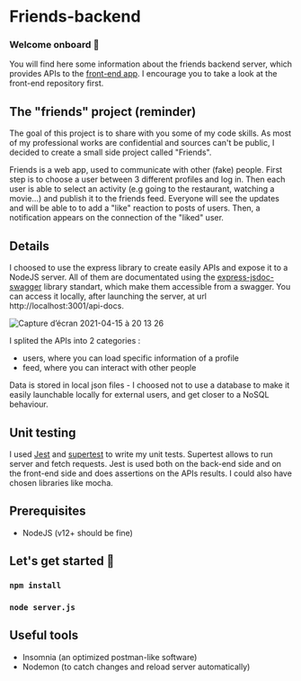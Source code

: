 # Friends-backend

### Welcome onboard 👋

You will find here some information about the friends backend server, which provides APIs to the [front-end app](https://github.com/sbelalouibertot/friends-frontend). I encourage you to take a look at the front-end repository first.

## The "friends" project (reminder)

The goal of this project is to share with you some of my code skills. As most of my professional works are confidential and sources can't be public, I decided to create a small side project called "Friends".

Friends is a web app, used to communicate with other (fake) people.
First step is to choose a user between 3 different profiles and log in.
Then each user is able to select an activity (e.g going to the restaurant, watching a movie...) and publish it to the friends feed.
Everyone will see the updates and will be able to to add a "like" reaction to posts of users. Then, a notification appears on the connection of the "liked" user.

## Details

I choosed to use the express library to create easily APIs and expose it to a NodeJS server.
All of them are documentated using the [express-jsdoc-swagger](https://github.com/brikev/express-jsdoc-swagger) library standart, which make them accessible from a swagger.
You can access it locally, after launching the server, at url http://localhost:3001/api-docs.

![Capture d’écran 2021-04-15 à 20 13 26](https://user-images.githubusercontent.com/79903008/114918161-0d5c5480-9e27-11eb-92c0-cae7533a08de.png)

I splited the APIs into 2 categories :

- users, where you can load specific information of a profile
- feed, where you can interact with other people

Data is stored in local json files - I choosed not to use a database to make it easily launchable locally for external users, and get closer to a NoSQL behaviour.

## Unit testing

I used [Jest](https://jestjs.io/) and [supertest](https://github.com/visionmedia/supertest) to write my unit tests.
Supertest allows to run server and fetch requests.
Jest is used both on the back-end side and on the front-end side and does assertions on the APIs results.
I could also have chosen libraries like mocha.

## Prerequisites

- NodeJS (v12+ should be fine)

## Let's get started 🚀

### `npm install`

### `node server.js`

## Useful tools

- Insomnia (an optimized postman-like software)
- Nodemon (to catch changes and reload server automatically)
